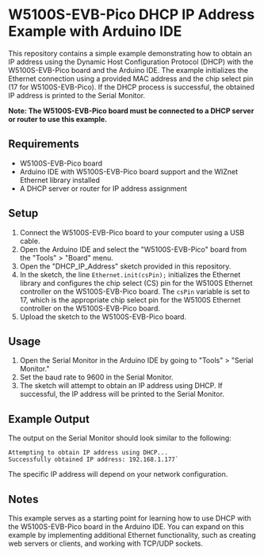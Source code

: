 # W5100S-EVB-Pico DHCP IP Address Example with Arduino IDE

This repository contains a simple example demonstrating how to obtain an IP address using the Dynamic Host Configuration Protocol (DHCP) with the W5100S-EVB-Pico board and the Arduino IDE. The example initializes the Ethernet connection using a provided MAC address and the chip select pin (17 for W5100S-EVB-Pico). If the DHCP process is successful, the obtained IP address is printed to the Serial Monitor.

**Note: The W5100S-EVB-Pico board must be connected to a DHCP server or router to use this example.**

## Requirements

-   W5100S-EVB-Pico board
-   Arduino IDE with W5100S-EVB-Pico board support and the WIZnet Ethernet library installed
-   A DHCP server or router for IP address assignment

## Setup

1.  Connect the W5100S-EVB-Pico board to your computer using a USB cable.
2.  Open the Arduino IDE and select the "W5100S-EVB-Pico" board from the "Tools" > "Board" menu.
3.  Open the "DHCP_IP_Address" sketch provided in this repository.
4.  In the sketch, the line `Ethernet.init(csPin);` initializes the Ethernet library and configures the chip select (CS) pin for the W5100S Ethernet controller on the W5100S-EVB-Pico board. The `csPin` variable is set to 17, which is the appropriate chip select pin for the W5100S Ethernet controller on the W5100S-EVB-Pico board.
5.  Upload the sketch to the W5100S-EVB-Pico board.

## Usage

1.  Open the Serial Monitor in the Arduino IDE by going to "Tools" > "Serial Monitor."
2.  Set the baud rate to 9600 in the Serial Monitor.
3.  The sketch will attempt to obtain an IP address using DHCP. If successful, the IP address will be printed to the Serial Monitor.

## Example Output

The output on the Serial Monitor should look similar to the following:

```
Attempting to obtain IP address using DHCP...
Successfully obtained IP address: 192.168.1.177` 
```

The specific IP address will depend on your network configuration.

## Notes

This example serves as a starting point for learning how to use DHCP with the W5100S-EVB-Pico board in the Arduino IDE. You can expand on this example by implementing additional Ethernet functionality, such as creating web servers or clients, and working with TCP/UDP sockets.